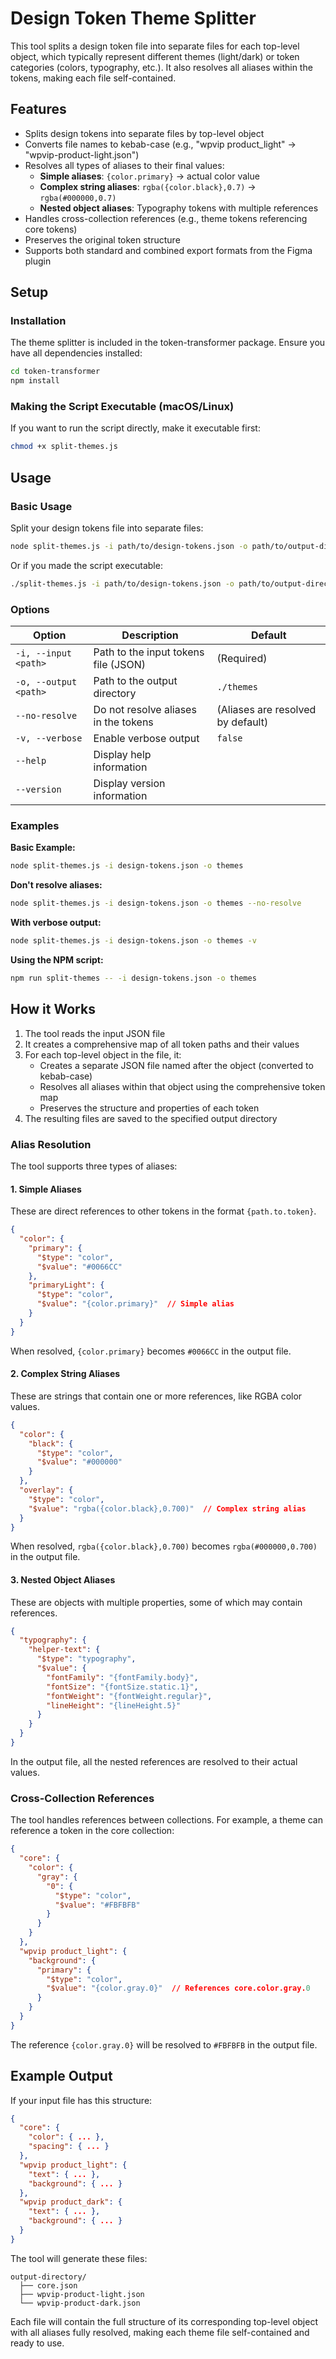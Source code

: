 # Design Token Theme Splitter

This tool splits a design token file into separate files for each top-level object, which typically represent different themes (light/dark) or token categories (colors, typography, etc.). It also resolves all aliases within the tokens, making each file self-contained.

## Features

- Splits design tokens into separate files by top-level object
- Converts file names to kebab-case (e.g., "wpvip product_light" → "wpvip-product-light.json")
- Resolves all types of aliases to their final values:
  - **Simple aliases**: `{color.primary}` → actual color value
  - **Complex string aliases**: `rgba({color.black},0.7)` → `rgba(#000000,0.7)`
  - **Nested object aliases**: Typography tokens with multiple references
- Handles cross-collection references (e.g., theme tokens referencing core tokens)
- Preserves the original token structure
- Supports both standard and combined export formats from the Figma plugin

## Setup

### Installation

The theme splitter is included in the token-transformer package. Ensure you have all dependencies installed:

```bash
cd token-transformer
npm install
```

### Making the Script Executable (macOS/Linux)

If you want to run the script directly, make it executable first:

```bash
chmod +x split-themes.js
```

## Usage

### Basic Usage

Split your design tokens file into separate files:

```bash
node split-themes.js -i path/to/design-tokens.json -o path/to/output-directory
```

Or if you made the script executable:

```bash
./split-themes.js -i path/to/design-tokens.json -o path/to/output-directory
```

### Options

| Option | Description | Default |
|--------|-------------|---------|
| `-i, --input <path>` | Path to the input tokens file (JSON) | (Required) |
| `-o, --output <path>` | Path to the output directory | `./themes` |
| `--no-resolve` | Do not resolve aliases in the tokens | (Aliases are resolved by default) |
| `-v, --verbose` | Enable verbose output | `false` |
| `--help` | Display help information | |
| `--version` | Display version information | |

### Examples

**Basic Example:**

```bash
node split-themes.js -i design-tokens.json -o themes
```

**Don't resolve aliases:**

```bash
node split-themes.js -i design-tokens.json -o themes --no-resolve
```

**With verbose output:**

```bash
node split-themes.js -i design-tokens.json -o themes -v
```

**Using the NPM script:**

```bash
npm run split-themes -- -i design-tokens.json -o themes
```

## How it Works

1. The tool reads the input JSON file
2. It creates a comprehensive map of all token paths and their values
3. For each top-level object in the file, it:
   - Creates a separate JSON file named after the object (converted to kebab-case)
   - Resolves all aliases within that object using the comprehensive token map
   - Preserves the structure and properties of each token
4. The resulting files are saved to the specified output directory

### Alias Resolution

The tool supports three types of aliases:

#### 1. Simple Aliases

These are direct references to other tokens in the format `{path.to.token}`.

```json
{
  "color": {
    "primary": {
      "$type": "color",
      "$value": "#0066CC"
    },
    "primaryLight": {
      "$type": "color",
      "$value": "{color.primary}"  // Simple alias
    }
  }
}
```

When resolved, `{color.primary}` becomes `#0066CC` in the output file.

#### 2. Complex String Aliases

These are strings that contain one or more references, like RGBA color values.

```json
{
  "color": {
    "black": {
      "$type": "color",
      "$value": "#000000"
    }
  },
  "overlay": {
    "$type": "color",
    "$value": "rgba({color.black},0.700)"  // Complex string alias
  }
}
```

When resolved, `rgba({color.black},0.700)` becomes `rgba(#000000,0.700)` in the output file.

#### 3. Nested Object Aliases

These are objects with multiple properties, some of which may contain references.

```json
{
  "typography": {
    "helper-text": {
      "$type": "typography",
      "$value": {
        "fontFamily": "{fontFamily.body}",
        "fontSize": "{fontSize.static.1}",
        "fontWeight": "{fontWeight.regular}",
        "lineHeight": "{lineHeight.5}"
      }
    }
  }
}
```

In the output file, all the nested references are resolved to their actual values.

### Cross-Collection References

The tool handles references between collections. For example, a theme can reference a token in the core collection:

```json
{
  "core": {
    "color": {
      "gray": {
        "0": {
          "$type": "color",
          "$value": "#FBFBFB"
        }
      }
    }
  },
  "wpvip product_light": {
    "background": {
      "primary": {
        "$type": "color",
        "$value": "{color.gray.0}"  // References core.color.gray.0
      }
    }
  }
}
```

The reference `{color.gray.0}` will be resolved to `#FBFBFB` in the output file.

## Example Output

If your input file has this structure:

```json
{
  "core": {
    "color": { ... },
    "spacing": { ... }
  },
  "wpvip product_light": {
    "text": { ... },
    "background": { ... }
  },
  "wpvip product_dark": {
    "text": { ... },
    "background": { ... }
  }
}
```

The tool will generate these files:

```
output-directory/
  ├── core.json
  ├── wpvip-product-light.json
  └── wpvip-product-dark.json
```

Each file will contain the full structure of its corresponding top-level object with all aliases fully resolved, making each theme file self-contained and ready to use. 